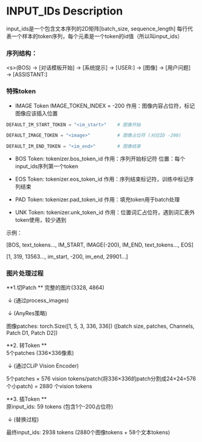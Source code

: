 # INPUT_IDs Description

input_ids是一个包含文本序列的2D矩阵[batch_size, sequence_length]
每行代表一个样本的token序列，每个元素是一个token的id值（所以叫input_ids）

### 序列结构：

\<s\>(BOS) → \[对话模板开始\] → \[系统提示\] → \[USER:\] → \[图像\] → \[用户问题\] → \[ASSISTANT:\]

### 特殊token

- IMAGE Token
  IMAGE_TOKEN_INDEX = -200 
  作用：图像内容占位符，标记图像应该插入位置

```python
DEFAULT_IM_START_TOKEN = "<im_start>"    # 图像开始

DEFAULT_IMAGE_TOKEN = "<image>"          # 图像占位符 (对应ID -200)

DEFAULT_IM_END_TOKEN = "<im_end>"        # 图像结束
```

- BOS Token: 
  tokenizer.bos_token_id 
  作用：序列开始标记符
  位置：每个input_ids序列第一个token
- EOS Token: 
  tokenizer.eos_token_id 
  作用：序列结束标记符，训练中标记序列结束

- PAD Token:
  tokenizer.pad_token_id
  作用：填充token用于batch处理

- UNK Token:
  tokenizer.unk_token_id
  作用：位置词汇占位符，遇到词汇表外token使用，较少遇到

示例：

[BOS, text_tokens..., IM_START, IMAGE(-200), IM_END, text_tokens..., EOS]

[1,   319, 13563..., im_start,    -200,     im_end,   29901...]



### 图片处理过程

**1.切Patch
**
完整的图片(3328, 4864)

​    ↓ (通过process_images)

​    ↓ (AnyRes策略)

图像patches: torch.Size([1, 5, 3, 336, 336]) ([batch size, patches, Channels, Patch D1, Patch D2])


**2. 转Token
**   
5个patches (336×336像素) 

​    ↓ (通过CLiP Vision Encoder)

5个patches × 576 vision tokens/patch(将336×336的patch分割成24×24=576个小patch) = 2880 个vision tokens


**3. 插Token
**   
原input_ids: 59 tokens (包含1个-200占位符)

​         ↓ (替换过程)

最终input_ids: 2938 tokens (2880个图像tokens + 58个文本tokens)
